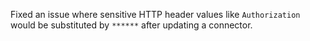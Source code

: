Fixed an issue where sensitive HTTP header values like `Authorization` would be substituted by `******` after updating a connector.
